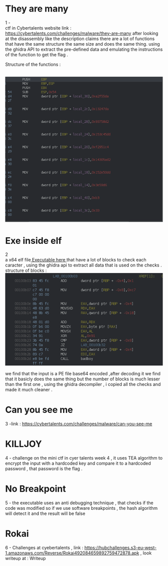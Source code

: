 # They are many

1 -</br> ctf in Cybertalents website link : https://cybertalents.com/challenges/malware/they-are-many
after looking at the disassembly like the description claims  there are a lot of  functions that have the same structure the same size and does the same thing.   using the ghidra API to extract the pre-defined data and emulating the instructions of the function to get the flag .  
 
Structure of the functions :

<br/>

<img src="They are many/ghidra.png"/> 

# Exe inside elf
2 <br/> a x64 elf file<a href="Exe inside elf/executable"> Executable here </a>  that have a lot of blocks to check each caracter , using the ghidra api to extract all data that is used on the checks . 
structure of blocks : 
<br/>
<img src="Exe inside elf/ghidra1.png ">

we find that the input is a PE file base64 encoded ,after decoding it  we find that it basicly does the same thing but the number of blocks is much lesser than the first one , using the ghidra decompiler , i copied all the checks and made it much cleaner .
# Can you see me 
3 -link : https://cybertalents.com/challenges/malware/can-you-see-me </b>

# KILLJOY

4 - challenge on the mini ctf in cyer talents week 4 ,  it uses TEA algorithm to encrypt the input with a hardcoded key and compare it to a hardcoded password , that password is the flag . 

# No Breakpoint

5 - the executable uses an anti debugging technique , that checks if the code was modified so if we use software breakpoints , the hash algorithm will detect it and the result will be false 

# Rokai 

6 -  Challenges at cyebertalents , link : https://hubchallenges.s3-eu-west-1.amazonaws.com/Reverse/Rokai492084659892759472878.apk , look writeup at : <a src="Rokai/README.md"> Writeup </a>
